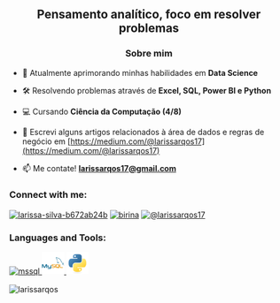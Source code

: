 <h2 align="center"> Pensamento analítico, foco em resolver problemas </h1>

<h3 align="center">Sobre mim</h3>

- 🔭 Atualmente aprimorando minhas habilidades em **Data Science**
  
- 🛠 Resolvendo problemas através de **Excel, SQL, Power BI e Python**
  
- 💻 Cursando **Ciência da Computação (4/8)**

- 📰 Escrevi alguns artigos relacionados à área de dados e regras de negócio em [https://medium.com/@larissarqos17](https://medium.com/@larissarqos17)

- 📫 Me contate! **larissarqos17@gmail.com**

<h3 align="left">Connect with me:</h3>
<p align="left">
<a href="https://linkedin.com/in/larissa-silva-b672ab24b" target="blank"><img align="center" src="https://raw.githubusercontent.com/rahuldkjain/github-profile-readme-generator/master/src/images/icons/Social/linked-in-alt.svg" alt="larissa-silva-b672ab24b" height="30" width="40" /></a>
<a href="https://kaggle.com/birina" target="blank"><img align="center" src="https://raw.githubusercontent.com/rahuldkjain/github-profile-readme-generator/master/src/images/icons/Social/kaggle.svg" alt="birina" height="30" width="40" /></a>
<a href="https://medium.com/@larissarqos17" target="blank"><img align="center" src="https://raw.githubusercontent.com/rahuldkjain/github-profile-readme-generator/master/src/images/icons/Social/medium.svg" alt="@larissarqos17" height="30" width="40" /></a>
</p>

<h3 align="left">Languages and Tools:</h3>
<p align="left"> <a href="https://www.microsoft.com/en-us/sql-server" target="_blank" rel="noreferrer"> <img src="https://www.svgrepo.com/show/303229/microsoft-sql-server-logo.svg" alt="mssql" width="40" height="40"/> </a> <a href="https://www.mysql.com/" target="_blank" rel="noreferrer"> <img src="https://raw.githubusercontent.com/devicons/devicon/master/icons/mysql/mysql-original-wordmark.svg" alt="mysql" width="40" height="40"/> </a> <a href="https://www.python.org" target="_blank" rel="noreferrer"> <img src="https://raw.githubusercontent.com/devicons/devicon/master/icons/python/python-original.svg" alt="python" width="40" height="40"/> </a> </p>

<p><img align="center" src="https://github-readme-stats.vercel.app/api/top-langs?username=larissarqos&show_icons=true&locale=en&layout=compact" alt="larissarqos" /></p>


<!---
larissarqos/larissarqos is a ✨ special ✨ repository because its `README.md` (this file) appears on your GitHub profile.
You can click the Preview link to take a look at your changes.
--->
